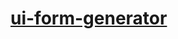 [ui-form-generator](https://dirkarnez.github.io/ui-form-generator)
==================================================================
